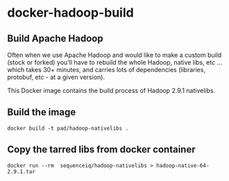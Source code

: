 docker-hadoop-build
===================

## Build Apache Hadoop

Often when we use Apache Hadoop and would like to make a custom build (stock or forked) you'll have to rebuild the whole Hadoop, native libs, etc ... which takes 30+ minutes, and carries lots of dependencies (libraries, protobuf, etc - at a given version).

This Docker image contains the build process of Hadoop 2.9.1 nativelibs.

## Build the image

```
docker build -t pad/hadoop-nativelibs .
```

## Copy the tarred libs from docker container

```
docker run --rm  sequenceiq/hadoop-nativelibs > hadoop-native-64-2.9.1.tar
```
